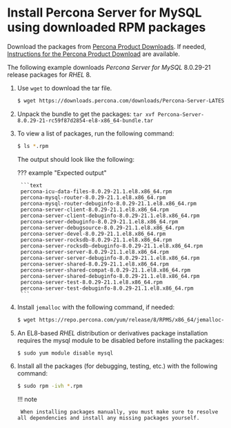# Install Percona Server for MySQL using downloaded RPM packages

Download the packages from [Percona Product Downloads](https://www.percona.com/downloads). If needed, [Instructions for the Percona Product Download](download-instructions.md) are available.

 The following example downloads *Percona Server for MySQL* 8.0.29-21 release packages for *RHEL* 8.

1. Use `wget` to download the tar file.

	```{.bash data-prompt="$"}
	$ wget https://downloads.percona.com/downloads/Percona-Server-LATEST/Percona-Server-8.0.29-21/binary/redhat/8/x86_64/Percona-Server-8.0.29-21-rc59f87d2854-el8-x86_64-bundle.tar
	```

2. Unpack the bundle to get the packages: `tar xvf Percona-Server-8.0.29-21-rc59f87d2854-el8-x86_64-bundle.tar`

3. To view a list of packages, run the following command:

	```{.bash data-prompt="$"}
	$ ls *.rpm
	```
	The output should look like the following:
	
    ??? example "Expected output"

        ```text
        percona-icu-data-files-8.0.29-21.1.el8.x86_64.rpm
        percona-mysql-router-8.0.29-21.1.el8.x86_64.rpm
        percona-mysql-router-debuginfo-8.0.29-21.1.el8.x86_64.rpm
        percona-server-client-8.0.29-21.1.el8.x86_64.rpm
        percona-server-client-debuginfo-8.0.29-21.1.el8.x86_64.rpm
        percona-server-debuginfo-8.0.29-21.1.el8.x86_64.rpm
        percona-server-debugsource-8.0.29-21.1.el8.x86_64.rpm
        percona-server-devel-8.0.29-21.1.el8.x86_64.rpm
        percona-server-rocksdb-8.0.29-21.1.el8.x86_64.rpm
        percona-server-rocksdb-debuginfo-8.0.29-21.1.el8.x86_64.rpm
        percona-server-server-8.0.29-21.1.el8.x86_64.rpm
        percona-server-server-debuginfo-8.0.29-21.1.el8.x86_64.rpm
        percona-server-shared-8.0.29-21.1.el8.x86_64.rpm
        percona-server-shared-compat-8.0.29-21.1.el8.x86_64.rpm
        percona-server-shared-debuginfo-8.0.29-21.1.el8.x86_64.rpm
        percona-server-test-8.0.29-21.1.el8.x86_64.rpm
        percona-server-test-debuginfo-8.0.29-21.1.el8.x86_64.rpm
        ```
	

4. Install `jemalloc` with the following command, if needed:
	
	```{.bash data-prompt="$"}
	$ wget https://repo.percona.com/yum/release/8/RPMS/x86_64/jemalloc-3.6.0-1.el8.x86_64.rpm
	```

5. An EL8-based *RHEL* distribution or derivatives package installation requires the mysql module to be disabled before installing the packages:

	```{.bash data-prompt="$"}
	$ sudo yum module disable mysql
	```

6. Install all the packages (for debugging, testing, etc.) with the following command:

	```{.bash data-prompt="$"}
	$ sudo rpm -ivh *.rpm
	```

	!!! note
	
	    When installing packages manually, you must make sure to resolve all dependencies and install any missing packages yourself.